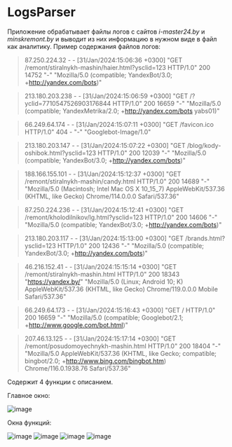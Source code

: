 # LogsParser
Приложение обрабатывает файлы логов с сайтов *i-master24.by* и *minskremont.by* и выводит из них информацию в нужном виде в файл как аналитику. Пример содержания файлов логов:
> 87.250.224.32 - - [31/Jan/2024:15:06:36 +0300] "GET /remont/stiralnykh-mashin/haier.html?ysclid=123 HTTP/1.0" 200 14752 "-" "Mozilla/5.0 (compatible; YandexBot/3.0; +http://yandex.com/bots)"

> 213.180.203.238 - - [31/Jan/2024:15:06:59 +0300] "GET /?yclid=7710547526903176844 HTTP/1.0" 200 16659 "-" "Mozilla/5.0 (compatible; YandexMetrika/2.0; +http://yandex.com/bots yabs01)"

> 66.249.64.174 - - [31/Jan/2024:15:07:11 +0300] "GET /favicon.ico HTTP/1.0" 404 - "-" "Googlebot-Image/1.0"

> 213.180.203.147 - - [31/Jan/2024:15:07:22 +0300] "GET /blog/kody-oshibok.html?ysclid=123 HTTP/1.0" 200 12039 "-" "Mozilla/5.0 (compatible; YandexBot/3.0; +http://yandex.com/bots)"

> 188.166.155.101 - - [31/Jan/2024:15:12:37 +0300] "GET /remont/stiralnykh-mashin/candy.html HTTP/1.0" 200 14689 "-" "Mozilla/5.0 (Macintosh; Intel Mac OS X 10_15_7) AppleWebKit/537.36 (KHTML, like Gecko) Chrome/114.0.0.0 Safari/537.36"

> 87.250.224.236 - - [31/Jan/2024:15:12:41 +0300] "GET /remont/kholodilnikov/lg.html?ysclid=123 HTTP/1.0" 200 14606 "-" "Mozilla/5.0 (compatible; YandexBot/3.0; +http://yandex.com/bots)"

> 213.180.203.117 - - [31/Jan/2024:15:13:00 +0300] "GET /brands.html?ysclid=123 HTTP/1.0" 200 12436 "-" "Mozilla/5.0 (compatible; YandexBot/3.0; +http://yandex.com/bots)"

> 46.216.152.41 - - [31/Jan/2024:15:15:14 +0300] "GET /remont/stiralnykh-mashin.html HTTP/1.0" 200 18343 "https://yandex.by/" "Mozilla/5.0 (Linux; Android 10; K) AppleWebKit/537.36 (KHTML, like Gecko) Chrome/119.0.0.0 Mobile Safari/537.36"

> 66.249.64.173 - - [31/Jan/2024:15:16:43 +0300] "GET / HTTP/1.0" 200 16659 "-" "Mozilla/5.0 (compatible; Googlebot/2.1; +http://www.google.com/bot.html)"

> 207.46.13.125 - - [31/Jan/2024:15:17:14 +0300] "GET /remont/posudomoyechnykh-mashin.html HTTP/1.0" 200 18404 "-" "Mozilla/5.0 AppleWebKit/537.36 (KHTML, like Gecko; compatible; bingbot/2.0; +http://www.bing.com/bingbot.htm) Chrome/116.0.1938.76 Safari/537.36"

Содержит 4 функции с описанием. 

Главное окно:

![image](https://github.com/user-attachments/assets/b6b0b349-8d46-40c5-95ed-28cfc610d4c4)

Окна функций:

![image](https://github.com/user-attachments/assets/d16080d8-2fe7-4e80-9fee-2a08cb73e263)
![image](https://github.com/user-attachments/assets/a257a5c6-956b-4e03-b028-6ac596b54c3a)
![image](https://github.com/user-attachments/assets/7bd34866-fbca-49fb-9316-6c1b1f03bd14)
![image](https://github.com/user-attachments/assets/71fddb0c-761f-4adf-8a62-8d8601722e07)
